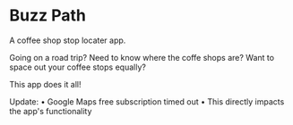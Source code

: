 # Buzz Path

A coffee shop stop locater app.  

Going on a road trip?
Need to know where the coffe shops are?
Want to space out your coffee stops equally?

This app does it all!

Update: 
   • Google Maps free subscription timed out
   • This directly impacts the app's functionality
